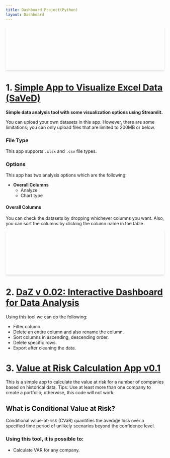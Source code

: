 ```yaml
---
title: Dashboard Project(Python)
layout: Dashboard
---
```


<div style="background: url('https://www.datascienceportfol.io/static/profile_pics/pr0_80F3EE3F5BEBCB9D617D.JPG') no-repeat center center; background-size: contain; box-shadow: 0 4px 6px rgba(0,0,0,0.1); text-align: center; padding: 50px 0;">
    <h1 style="color: white; text-shadow: 2px 2px 4px rgba(0,0,0,0.5);"></h1>
</div>

# 1. [Simple App to Visualize Excel Data (SaVeD)](https://github.com/Khandoker09/SaVeDv0.1)
**Simple data analysis tool with some visualization options using Streamlit.**

You can upload your own datasets in this app. However, there are some limitations; you can only upload files that are limited to 200MB or below.

### File Type
This app supports `.xlsx` and `.csv` file types.

### Options
This app has two analysis options which are the following:
- **Overall Columns**
  - Analyze
  - Chart type

#### Overall Columns
You can check the datasets by dropping whichever columns you want. Also, you can sort the columns by clicking the column name in the table.

<div style="background: url('https://www.datascienceportfol.io/static/profile_pics/pr1_00C62621795232DA30D8.JPG') no-repeat center center; background-size: contain; box-shadow: 0 4px 6px rgba(0,0,0,0.1); text-align: center; padding: 50px 0;">
    <h1 style="color: white; text-shadow: 2px 2px 4px rgba(0,0,0,0.5);"></h1>
</div>

# 2. [DaZ v 0.02: Interactive Dashboard for Data Analysis](#)
Using this tool we can do the following:
- Filter column.
- Delete an entire column and also rename the column.
- Sort columns in ascending, descending order.
- Delete specific rows.
- Export after cleaning the data.

# 3. [Value at Risk Calculation App v0.1](https://github.com/Khandoker09/Value-at-Risk-Analysis)
This is a simple app to calculate the value at risk for a number of companies based on historical data. Tips: Use at least more than one company to create a portfolio; otherwise, this code will not work.

## What is Conditional Value at Risk?
Conditional value-at-risk (CVaR) quantifies the average loss over a specified time period of unlikely scenarios beyond the confidence level.

### Using this tool, it is possible to:
- Calculate VAR for any company.
